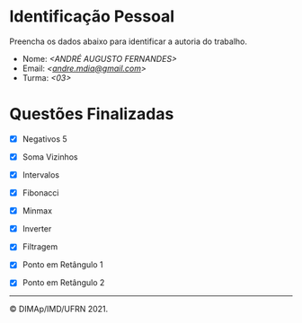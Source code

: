 ﻿# Identificação Pessoal

Preencha os dados abaixo para identificar a autoria do trabalho.

- Nome: *\<ANDRÉ AUGUSTO FERNANDES>*
- Email: *\<andre.mdia@gmail.com>*
- Turma: *\<03>*

# Questões Finalizadas

- [X] Negativos 5
- [X] Soma Vizinhos
- [X] Intervalos
- [X] Fibonacci
- [X] Minmax
- [X] Inverter
- [X] Filtragem
- [X] Ponto em Retângulo 1
- [X] Ponto em Retângulo 2


--------
&copy; DIMAp/IMD/UFRN 2021.
